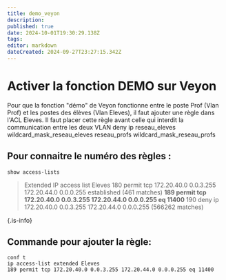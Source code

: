 ```yaml
---
title: demo_veyon
description: 
published: true
date: 2024-10-01T19:30:29.138Z
tags: 
editor: markdown
dateCreated: 2024-09-27T23:27:15.342Z
---
```


# Activer la fonction DEMO sur Veyon
Pour que la fonction "démo" de Veyon fonctionne entre le poste Prof (Vlan Prof) et les postes des élèves (Vlan Eleves), il faut ajouter une règle dans l'ACL Eleves.
Il faut placer cette règle avant celle qui interdit la communication entre les deux VLAN
deny ip reseau_eleves wildcard_mask_reseau_eleves reseau_profs wildcard_mask_reseau_profs

**Pour connaitre le numéro des règles :** 
---

   ```
   show access-lists
  ```

> Extended IP access list Eleves
>     180 permit tcp 172.20.40.0 0.0.3.255 172.20.44.0 0.0.0.255 established (461 matches)
>     **189 permit tcp 172.20.40.0 0.0.3.255 172.20.44.0 0.0.0.255 eq 11400**
>     190 deny ip 172.20.40.0 0.0.3.255 172.20.44.0 0.0.0.255 (566262 matches)
> 
{.is-info}

**Commande pour ajouter la règle:**
---

```
conf t
ip access-list extended Eleves
189 permit tcp 172.20.40.0 0.0.3.255 172.20.44.0 0.0.0.255 eq 11400
```